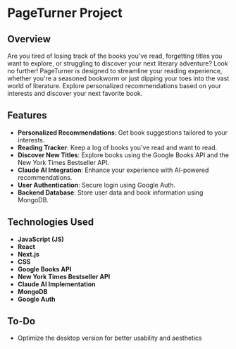 # PageTurner Project

## Overview

Are you tired of losing track of the books you've read, forgetting titles you want to explore, or struggling to discover your next literary adventure? Look no further! PageTurner is designed to streamline your reading experience, whether you're a seasoned bookworm or just dipping your toes into the vast world of literature. Explore personalized recommendations based on your interests and discover your next favorite book.

## Features

- **Personalized Recommendations**: Get book suggestions tailored to your interests.
- **Reading Tracker**: Keep a log of books you've read and want to read.
- **Discover New Titles**: Explore books using the Google Books API and the New York Times Bestseller API.
- **Claude AI Integration**: Enhance your experience with AI-powered recommendations.
- **User Authentication**: Secure login using Google Auth.
- **Backend Database**: Store user data and book information using MongoDB.

## Technologies Used

- **JavaScript (JS)**
- **React**
- **Next.js**
- **CSS**
- **Google Books API**
- **New York Times Bestseller API**
- **Claude AI Implementation**
- **MongoDB**
- **Google Auth**

## To-Do

- Optimize the desktop version for better usability and aesthetics
